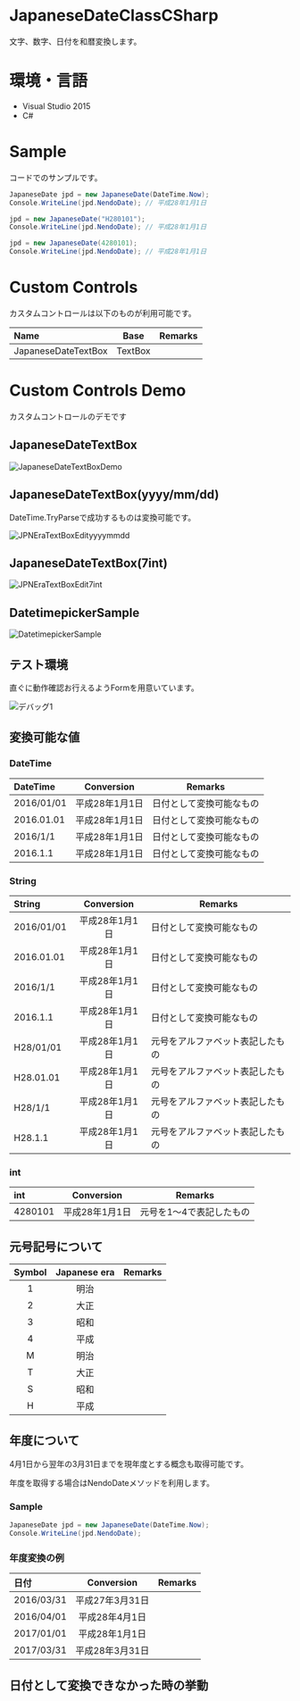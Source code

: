 # JapaneseDateClassCSharp
文字、数字、日付を和暦変換します。

# 環境・言語
* Visual Studio 2015
* C#

# Sample
コードでのサンプルです。

```cs
JapaneseDate jpd = new JapaneseDate(DateTime.Now);
Console.WriteLine(jpd.NendoDate); // 平成28年1月1日

jpd = new JapaneseDate("H280101");
Console.WriteLine(jpd.NendoDate); // 平成28年1月1日

jpd = new JapaneseDate(4280101);
Console.WriteLine(jpd.NendoDate); // 平成28年1月1日

```

# Custom Controls
カスタムコントロールは以下のものが利用可能です。

| Name  | Base |Remarks|
| :--- | :---: |------------- |
| JapaneseDateTextBox  | TextBox  ||

# Custom Controls Demo
カスタムコントロールのデモです

## JapaneseDateTextBox
![JapaneseDateTextBoxDemo](https://github.com/s-tsurumaki/JapaneseDateClass_CSharp/blob/master/img/JapaneseDateTextBox.gif)

## JapaneseDateTextBox(yyyy/mm/dd)
DateTime.TryParseで成功するものは変換可能です。

![JPNEraTextBoxEdityyyymmdd](https://github.com/s-tsurumaki/JapaneseDateClass_CSharp/blob/master/img/JPNEraTextBoxEdityyyymmdd.gif)

## JapaneseDateTextBox(7int)
![JPNEraTextBoxEdit7int](https://github.com/s-tsurumaki/JapaneseDateClass_CSharp/blob/master/img/JPNEraTextBoxEdit7int.gif)

## DatetimepickerSample
![DatetimepickerSample](https://github.com/s-tsurumaki/JapaneseDateClass_CSharp/blob/master/img/DatetimepickerSample.gif)

## テスト環境
直ぐに動作確認お行えるようFormを用意いています。

![デバッグ1](https://github.com/s-tsurumaki/JapaneseDateClass_CSharp/blob/master/img/debug1.png)

## 変換可能な値
### DateTime
| DateTime  | Conversion |Remarks|
| :--- | :---: |------------- |
| 2016/01/01  | 平成28年1月1日  |日付として変換可能なもの|
| 2016.01.01  | 平成28年1月1日  |日付として変換可能なもの|
| 2016/1/1  | 平成28年1月1日  |日付として変換可能なもの|
| 2016.1.1  | 平成28年1月1日  |日付として変換可能なもの|
### String
| String  | Conversion |Remarks|
| :--- | :---: |------------- |
| 2016/01/01  | 平成28年1月1日  |日付として変換可能なもの|
| 2016.01.01  | 平成28年1月1日  |日付として変換可能なもの|
| 2016/1/1  | 平成28年1月1日  |日付として変換可能なもの|
| 2016.1.1  | 平成28年1月1日  |日付として変換可能なもの|
| H28/01/01  | 平成28年1月1日  |元号をアルファベット表記したもの|
| H28.01.01  | 平成28年1月1日  |元号をアルファベット表記したもの|
| H28/1/1  | 平成28年1月1日  |元号をアルファベット表記したもの
| H28.1.1  | 平成28年1月1日  |元号をアルファベット表記したもの|
### int
| int  | Conversion |Remarks|
| :--- | :---: |------------- |
| 4280101  | 平成28年1月1日  |元号を1～4で表記したもの|

## 元号記号について
| Symbol  | Japanese era |Remarks|
| :---: | :---: |------------- |
| 1  | 明治  ||
| 2  | 大正  ||
| 3  | 昭和  ||
| 4  | 平成  ||
| M  | 明治  ||
| T  | 大正  ||
| S  | 昭和  ||
| H  | 平成  ||

## 年度について
4月1日から翌年の3月31日までを現年度とする概念も取得可能です。

年度を取得する場合はNendoDateメソッドを利用します。

### Sample
```cs
JapaneseDate jpd = new JapaneseDate(DateTime.Now);
Console.WriteLine(jpd.NendoDate);
```

### 年度変換の例
| 日付  | Conversion |Remarks|
| :--- | :---: |------------- |
| 2016/03/31  | 平成27年3月31日  ||
| 2016/04/01  | 平成28年4月1日  ||
| 2017/01/01  | 平成28年1月1日  ||
| 2017/03/31  | 平成28年3月31日  ||


## 日付として変換できなかった時の挙動


